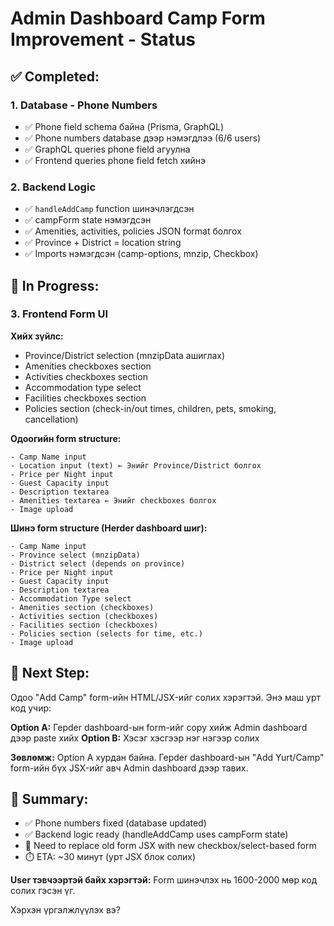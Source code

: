 # Admin Dashboard Camp Form Improvement - Status

## ✅ Completed:

### 1. Database - Phone Numbers
- ✅ Phone field schema байна (Prisma, GraphQL)
- ✅ Phone numbers database дээр нэмэгдлээ (6/6 users)
- ✅ GraphQL queries phone field агуулна
- ✅ Frontend queries phone field fetch хийнэ

### 2. Backend Logic
- ✅ `handleAddCamp` function шинэчлэгдсэн
- ✅ campForm state нэмэгдсэн
- ✅ Amenities, activities, policies JSON format болгох
- ✅ Province + District = location string
- ✅ Imports нэмэгдсэн (camp-options, mnzip, Checkbox)

## 🔄 In Progress:

### 3. Frontend Form UI
**Хийх зүйлс:**
- Province/District selection (mnzipData ашиглах)
- Amenities checkboxes section
- Activities checkboxes section
- Accommodation type select
- Facilities checkboxes section
- Policies section (check-in/out times, children, pets, smoking, cancellation)

**Одоогийн form structure:**
```
- Camp Name input
- Location input (text) ← Энийг Province/District болгох
- Price per Night input
- Guest Capacity input
- Description textarea
- Amenities textarea ← Энийг checkboxes болгох
- Image upload
```

**Шинэ form structure (Herder dashboard шиг):**
```
- Camp Name input
- Province select (mnzipData)
- District select (depends on province)
- Price per Night input
- Guest Capacity input
- Description textarea
- Accommodation Type select
- Amenities section (checkboxes)
- Activities section (checkboxes)
- Facilities section (checkboxes)
- Policies section (selects for time, etc.)
- Image upload
```

## 🎯 Next Step:

Одоо "Add Camp" form-ийн HTML/JSX-ийг солих хэрэгтэй. Энэ маш урт код учир:

**Option A:** Герder dashboard-ын form-ийг copy хийж Admin dashboard дээр paste хийх
**Option B:** Хэсэг хэсгээр нэг нэгээр солих

**Зөвлөмж:** Option A хурдан байна. Герder dashboard-ын "Add Yurt/Camp" form-ийн бүх JSX-ийг авч Admin dashboard дээр тавих.

## 📝 Summary:

- ✅ Phone numbers fixed (database updated)
- ✅ Backend logic ready (handleAddCamp uses campForm state)
- 🔄 Need to replace old form JSX with new checkbox/select-based form
- ⏱️ ETA: ~30 минут (урт JSX блок солих)

**User тэвчээртэй байх хэрэгтэй:** Form шинэчлэх нь 1600-2000 мөр код солих гэсэн үг.

Хэрхэн үргэлжлүүлэх вэ?


